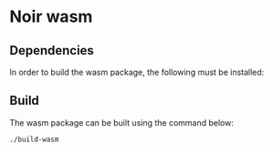 # Noir wasm

## Dependencies

In order to build the wasm package, the following must be installed:


## Build

The wasm package can be built using the command below:

```bash
./build-wasm
```

